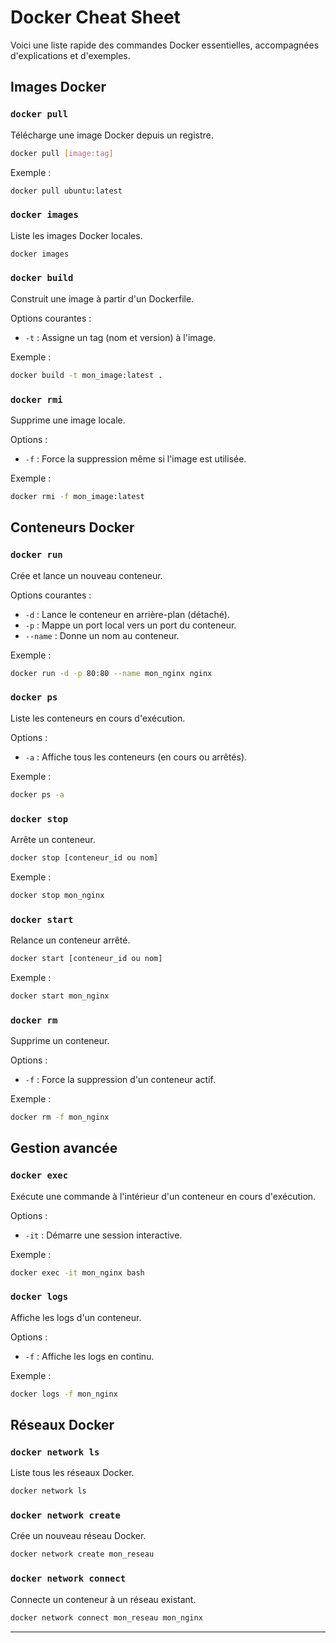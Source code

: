 # Docker Cheat Sheet

Voici une liste rapide des commandes Docker essentielles, accompagnées d'explications et d'exemples.

## Images Docker

### `docker pull`
Télécharge une image Docker depuis un registre.

```bash
docker pull [image:tag]
```
Exemple :
```bash
docker pull ubuntu:latest
```

### `docker images`
Liste les images Docker locales.

```bash
docker images
```

### `docker build`
Construit une image à partir d'un Dockerfile.

Options courantes :
- `-t` : Assigne un tag (nom et version) à l'image.

Exemple :
```bash
docker build -t mon_image:latest .
```

### `docker rmi`
Supprime une image locale.

Options :
- `-f` : Force la suppression même si l'image est utilisée.

Exemple :
```bash
docker rmi -f mon_image:latest
```

## Conteneurs Docker

### `docker run`
Crée et lance un nouveau conteneur.

Options courantes :
- `-d` : Lance le conteneur en arrière-plan (détaché).
- `-p` : Mappe un port local vers un port du conteneur.
- `--name` : Donne un nom au conteneur.

Exemple :
```bash
docker run -d -p 80:80 --name mon_nginx nginx
```

### `docker ps`
Liste les conteneurs en cours d'exécution.

Options :
- `-a` : Affiche tous les conteneurs (en cours ou arrêtés).

Exemple :
```bash
docker ps -a
```

### `docker stop`
Arrête un conteneur.

```bash
docker stop [conteneur_id ou nom]
```
Exemple :
```bash
docker stop mon_nginx
```

### `docker start`
Relance un conteneur arrêté.

```bash
docker start [conteneur_id ou nom]
```
Exemple :
```bash
docker start mon_nginx
```

### `docker rm`
Supprime un conteneur.

Options :
- `-f` : Force la suppression d'un conteneur actif.

Exemple :
```bash
docker rm -f mon_nginx
```

## Gestion avancée

### `docker exec`
Exécute une commande à l'intérieur d'un conteneur en cours d'exécution.

Options :
- `-it` : Démarre une session interactive.

Exemple :
```bash
docker exec -it mon_nginx bash
```

### `docker logs`
Affiche les logs d'un conteneur.

Options :
- `-f` : Affiche les logs en continu.

Exemple :
```bash
docker logs -f mon_nginx
```

## Réseaux Docker

### `docker network ls`
Liste tous les réseaux Docker.

```bash
docker network ls
```

### `docker network create`
Crée un nouveau réseau Docker.

```bash
docker network create mon_reseau
```

### `docker network connect`
Connecte un conteneur à un réseau existant.

```bash
docker network connect mon_reseau mon_nginx
```

---

